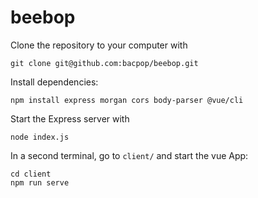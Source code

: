 # beebop

Clone the repository to your computer with
```
git clone git@github.com:bacpop/beebop.git
```

Install dependencies:
```
npm install express morgan cors body-parser @vue/cli
```

Start the Express server with 
```
node index.js
```

In a second terminal, go to `client/` and start the vue App:
```
cd client
npm run serve
```
